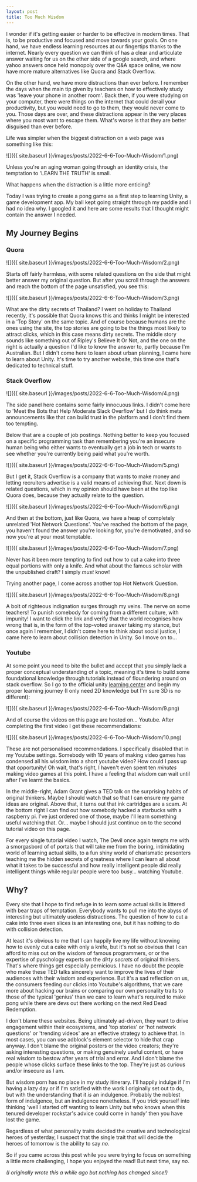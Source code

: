```yaml
---
layout: post
title: Too Much Wisdom
---
```


I wonder if it's getting easier or harder to be effective in modern times. That is, to be productive and focused and move towards your goals. On one hand, we have endless learning resources at our fingertips thanks to the internet. Nearly every question we can think of has a clear and articulate answer waiting for us on the other side of a google search, and where yahoo answers once held monopoly over the Q&A space online, we now have more mature alternatives like Quora and Stack Overflow.

On the other hand, we have more distractions than ever before. I remember the days when the main tip given by teachers on how to effectively study was 'leave your phone in another room'. Back then, if you were studying on your computer, there were things on the internet that could derail your productivity, but you would need to go to them, they would never come to you. Those days are over, and these distractions appear in the very places where you most want to escape them. What's worse is that they are better disguised than ever before.

Life was simpler when the biggest distraction on a web page was something like this:

![]({{ site.baseurl }}/images/posts/2022-6-6-Too-Much-Wisdom/1.png)

Unless you're an aging woman going through an identity crisis, the temptation to 'LEARN THE TRUTH' is small.

What happens when the distraction is a little more enticing?

Today I was trying to create a pong game as a first step to learning Unity, a game development app. My ball kept going straight through my paddle and I had no idea why. I googled it and here are some results that I thought might contain the answer I needed.

## My Journey Begins

### Quora

![]({{ site.baseurl }}/images/posts/2022-6-6-Too-Much-Wisdom/2.png)

Starts off fairly harmless, with some related questions on the side that might better answer my original question. But after you scroll through the answers and reach the bottom of the page unsatisfied, you see this:

![]({{ site.baseurl }}/images/posts/2022-6-6-Too-Much-Wisdom/3.png)

What are the dirty secrets of Thailand? I went on holiday to Thailand recently, it's possible that Quora knows this and thinks I might be interested in a 'Top Story' on the same topic. And of course because humans are the ones using the site, the top stories are going to be the things most likely to attract clicks, which in this case means dirty secrets. The middle story sounds like something out of Ripley's Believe It Or Not, and the one on the right is actually a question I'd like to know the answer to, partly because I'm Australian. But I didn't come here to learn about urban planning, I came here to learn about Unity. It's time to try another website, this time one that's dedicated to technical stuff.

### Stack Overflow

![]({{ site.baseurl }}/images/posts/2022-6-6-Too-Much-Wisdom/4.png)

The side panel here contains some fairly innocuous links. I didn't come here to 'Meet the Bots that Help Moderate Slack Overflow' but I do think meta announcements like that can build trust in the platform and I don't find them too tempting.

Below that are a couple of job postings. Nothing better to keep you focused on a specific programming task than remembering you're an insecure human being who either wants to eventually get a job in tech or wants to see whether you're currently being paid what you're worth.

![]({{ site.baseurl }}/images/posts/2022-6-6-Too-Much-Wisdom/5.png)

But I get it, Stack Overflow is a company that wants to make money and letting recruiters advertise is a valid means of achieving that. Next down is related questions, which in my opinion should have been at the top like Quora does, because they actually relate to the question.

![]({{ site.baseurl }}/images/posts/2022-6-6-Too-Much-Wisdom/6.png)

And then at the bottom, just like Quora, we have a heap of completely unrelated 'Hot Network Questions'. You've reached the bottom of the page, you haven't found the answer you're looking for, you're demotivated, and so now you're at your most temptable.

![]({{ site.baseurl }}/images/posts/2022-6-6-Too-Much-Wisdom/7.png)

Never has it been more tempting to find out how to cut a cake into three equal portions with only a knife. And what about the famous scholar with the unpublished draft? I simply _must_ know!

Trying another page, I come across another top Hot Network Question.

![]({{ site.baseurl }}/images/posts/2022-6-6-Too-Much-Wisdom/8.png)

A bolt of righteous indignation surges through my veins. The nerve on some teachers! To punish somebody for coming from a different culture, with impunity! I want to click the link and verify that the world recognises how wrong that is, in the form of the top-voted answer taking my stance, but once again I remember, I didn't come here to think about social justice, I came here to learn about collision detection in Unity. So I move on to…

### Youtube

At some point you need to bite the bullet and accept that you simply lack a proper conceptual understanding of a topic, meaning it's time to build some foundational knowledge through tutorials instead of floundering around on stack overflow. So I go to the official unity [learning center](https://learn.unity.com/tutorial/3d-physics) and begin my proper learning journey (I only need 2D knowledge but I'm sure 3D is no different):

![]({{ site.baseurl }}/images/posts/2022-6-6-Too-Much-Wisdom/9.png)

And of course the videos on this page are hosted on… Youtube. After completing the first video I get these recommendations:

![]({{ site.baseurl }}/images/posts/2022-6-6-Too-Much-Wisdom/10.png)

These are not personalised recommendations. I specifically disabled that in my Youtube settings. Somebody with 10 years of making video games has condensed all his wisdom into a short youtube video? How could I pass up that opportunity! Oh wait, that's right, I haven't even spent ten _minutes_ making video games at this point. I have a feeling that wisdom can wait until after I've learnt the basics.

In the middle-right, Adam Grant gives a TED talk on the surprising habits of original thinkers. Maybe I should watch that so that I can ensure my game ideas are original. Above that, it turns out that ink cartridges are a scam. At the bottom right I can find out how somebody hacked a starbucks with a raspberry pi. I've just ordered one of those, maybe I'll learn something useful watching that. Or… maybe I should just continue on to the second tutorial video on this page.

For every single tutorial video I watch, The Devil once again tempts me with a smorgasbord of of portals that will take me from the boring, intimidating world of learning actual skills, to a fun shiny world of charismatic presenters teaching me the hidden secrets of greatness where I can learn all about what it takes to be successful and how really intelligent people did really intelligent things while regular people were too busy… watching Youtube.

## Why?

Every site that I hope to find refuge in to learn some actual skills is littered with bear traps of temptation. Everybody wants to pull me into the abyss of interesting but ultimately useless distractions. The question of how to cut a cake into three even slices is an interesting one, but it has nothing to do with collision detection.

At least it's obvious to me that I can happily live my life without knowing how to evenly cut a cake with only a knife, but it's not so obvious that I can afford to miss out on the wisdom of famous programmers, or or the expertise of pyschology experts on the _dirty secrets_ of original thinkers.
That's where things get especially pernicious. I have no doubt the people who make these TED talks sincerely want to improve the lives of their audiences with their wisdom and experience. But it's a sad reflection on us, the consumers feeding our clicks into Youtube's algorithms, that we care more about hacking our brains or comparing our own personality traits to those of the typical 'genius' than we care to learn what's required to make pong while there are devs out there working on the next Red Dead Redemption.

I don't blame these websites. Being ultimately ad-driven, they want to drive engagement within their ecosystems, and 'top stories' or 'hot network questions' or 'trending videos' are an effective strategy to achieve that. In most cases, you can use adblock's element selector to hide that crap anyway. I don't blame the original posters or the video creators; they're asking interesting questions, or making genuinely useful content, or have real wisdom to bestow after years of trial and error. And I don't blame the people whose clicks surface these links to the top. They're just as curious and/or insecure as I am.

But wisdom porn has no place in my study itinerary. I'll happily indulge if I'm having a lazy day or if I'm satisfied with the work I originally set out to do, but with the understanding that it _is_ an indulgence. Probably the noblest form of indulgence, but an indulgence nonetheless. If you trick yourself into thinking 'well I started off wanting to learn Unity but who knows when this tenured developer rockstar's advice could come in handy' then you have lost the game.

Regardless of what personality traits decided the creative and technological heroes of yesterday, I suspect that the single trait that will decide the heroes of tomorrow is the ability to say _no_.

So if you came across this post while you were trying to focus on something a little more challenging, I hope you enjoyed the read! But next time, say _no_.

_(I originally wrote this a while ago but nothing has changed since!)_

